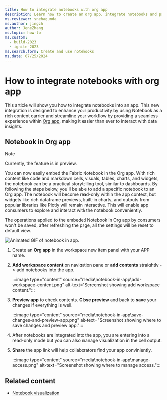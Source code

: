 ```yaml
---
title: How to integrate notebooks with org app
description: Learn how to create an org app, integrate notebooks and preview contents in the app.
ms.reviewer: snehagunda
ms.author: jingzh
author: JeneZhang
ms.topic: how-to
ms.custom:
  - build-2023
  - ignite-2023
ms.search.form: Create and use notebooks
ms.date: 07/25/2024
---
```


# How to integrate notebooks with org app

This article will show you how to integrate notebooks into an app. This new integration is designed to enhance your productivity by using Notebook as a rich content carrier and streamline your workflow by providing a seamless experience within [Org app](/power-bi/consumer/org-app-items/org-app-items), making it easier than ever to interact with data insights.  

## Notebook in Org app 

> [!NOTE]
> Currently, the feature is in preview.

You can now easily embed the Fabric Notebook in the Org app. With rich content like code and markdown cells, visuals, tables, charts, and widgets, the notebook can be a practical storytelling tool, similar to dashboards. By following the steps below, you'll be able to add a specific notebook to an Org app. The notebook will become read-only within the app context, but widgets like rich dataframe previews, built-in charts, and outputs from popular libraries like Plotly will remain interactive. This will enable app consumers to explore and interact with the notebook conveniently.

The operations applied to the embeded Notebook in Org app by consumers won't be saved, after refreshing the page, all the settings will be reset to default view.

![Animated GIF of notebook in app.](media/notebook-in-app/notebook-in-app.gif)

1. Create an **Org app** in the workspace new item panel with your APP name.

1. **Add workspace content** on navigation pane or **add contents** straightly -> add notebooks into the app.

    :::image type="content" source="media\notebook-in-app\add-workspace-content.png" alt-text="Screenshot showing add workspace content.":::

1. **Preview app** to check contents. **Close preview** and back to **save** your changes if everything is well.

    :::image type="content" source="media\notebook-in-app\save-changes-and-preview-app.png" alt-text="Screenshot showing where to save changes and preview app.":::

1. After notebooks are integrated into the app, you are entering into a read-only mode but you can also manage visualization in the cell output.

1. **Share** the app link will help collaborators find your app conviniently.

    :::image type="content" source="media\notebook-in-app\manage-access.png" alt-text="Screenshot showing where to manage access.":::

## Related content

- [Notebook visualization](notebook-visualization.md)